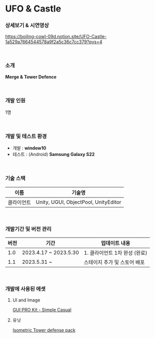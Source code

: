 # UFO & Castle

### 상세보기 & 시연영상
https://boiling-cowl-09d.notion.site/UFO-Castle-1a529a7664544578a9f2a5c36c7cc379?pvs=4

<br/>

### 소개
**Merge & Tower Defence**

<br/>


### 개발 인원
1명

<br/>

### 개발 및 테스트 환경
- 개발 : **window10**
- 테스트 : (Android) **Samsung Galaxy S22**

<br/>

### 기술 스택
| 이름 | 기술명 |
| --- | --- |
| 클라이언트 | Unity, UGUI, ObjectPool, UnityEditor |

<br/>

### 개발기간 및 버전 관리
| 버전 | 기간 | 업데이트 내용 |
| --- | --- | --- |
| 1.0 | 2023.4.17 ~ 2023.5.30 | 1. 클라이언트 1차 완성 (완료) |
| 1.1 | 2023.5.31 ~ | 스테이지 추가 및 스토어 배포 |

<br/>

### 개발에 사용된 에셋

1. UI and Image
    
    [GUI PRO Kit - Simple Casual](https://assetstore.unity.com/packages/2d/gui/icons/gui-pro-kit-simple-casual-203399)
    

1. 유닛
    
    [Isometric Tower defense pack](https://assetstore.unity.com/packages/2d/environments/isometric-tower-defense-pack-183472)
